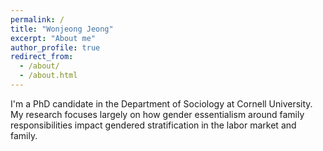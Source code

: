 ```yaml
---
permalink: /
title: "Wonjeong Jeong"
excerpt: "About me"
author_profile: true
redirect_from: 
  - /about/
  - /about.html
---
```


I'm a PhD candidate in the Department of Sociology at Cornell University. My research focuses largely on how gender essentialism around family responsibilities impact gendered stratification in the labor market and family. 


<!--
*This is the front page of a website that is powered by the [academicpages template](https://github.com/academicpages/academicpages.github.io) and hosted on GitHub pages. For the installation guide, refer to [a helpful walkthrough by Rob Williamns](https://jayrobwilliams.com/posts/2020/06/academic-website/). For a general instruction, go to the [example website](https://academicpages.github.io).* -->



